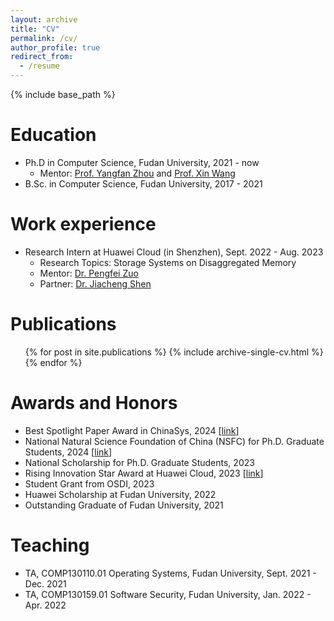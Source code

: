 ```yaml
---
layout: archive
title: "CV"
permalink: /cv/
author_profile: true
redirect_from:
  - /resume
---
```


{% include base_path %}

Education
======
* Ph.D in Computer Science, Fudan University, 2021 - now
  * Mentor: [Prof. Yangfan Zhou](https://cs.fudan.edu.cn/3f/a9/c25909a278441/page.htm) and [Prof. Xin Wang](https://cs.fudan.edu.cn/3f/7e/c25906a278398/page.htm)
* B.Sc. in Computer Science, Fudan University, 2017 - 2021

Work experience
======
* Research Intern at Huawei Cloud (in Shenzhen), Sept. 2022 - Aug. 2023
  * Research Topics: Storage Systems on Disaggregated Memory
  * Mentor: [Dr. Pengfei Zuo](https://pfzuo.github.io/)
  * Partner: [Dr. Jiacheng Shen](https://bernardshen.github.io/)
  
<!-- Skills
======
* Skill 1
* Skill 2
  * Sub-skill 2.1
  * Sub-skill 2.2
  * Sub-skill 2.3
* Skill 3 -->

Publications
======
<ul>{% for post in site.publications %}
  {% include archive-single-cv.html %}
{% endfor %}</ul>

Awards and Honors
======
* Best Spotlight Paper Award in ChinaSys, 2024 [[link](https://mp.weixin.qq.com/s/kdix73_Rek42dAL_9TnJuA)]
* National Natural Science Foundation of China (NSFC) for Ph.D. Graduate Students, 2024 [[link](https://mp.weixin.qq.com/s/mF7hdDoAGUkvgnFvx0hAOA)]
* National Scholarship for Ph.D. Graduate Students, 2023
* Rising Innovation Star Award at Huawei Cloud, 2023 [[link](https://www.huaweicloud.com/lab/storage/news_innovative_star_2023.html)]
* Student Grant from OSDI, 2023
* Huawei Scholarship at Fudan University, 2022
* Outstanding Graduate of Fudan University, 2021

<!-- Talks
======
  <ul>{% for post in site.talks %}
    {% include archive-single-talk-cv.html %}
  {% endfor %}</ul> -->
  
Teaching
======
* TA, COMP130110.01 Operating Systems, Fudan University, Sept. 2021 - Dec. 2021
* TA, COMP130159.01 Software Security, Fudan University, Jan. 2022 - Apr. 2022

<!--   <ul>{% for post in site.teaching %}
    {% include archive-single-cv.html %}
  {% endfor %}</ul> -->
  
<!-- Service and leadership
======
* Currently signed in to 43 different slack teams -->
